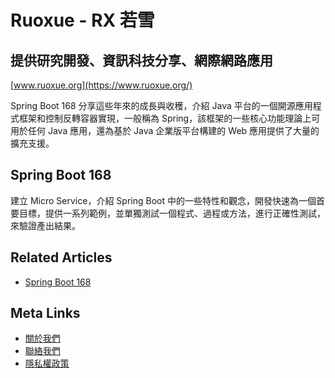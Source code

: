 # Ruoxue - RX 若雪
## 提供研究開發、資訊科技分享、網際網路應用
[www.ruoxue.org](https://www.ruoxue.org/)

Spring Boot 168 分享這些年來的成長與收穫，介紹 Java 平台的一個開源應用程式框架和控制反轉容器實現，一般稱為 Spring，該框架的一些核心功能理論上可用於任何 Java 應用，還為基於 Java 企業版平台構建的 Web 應用提供了大量的擴充支援。

## Spring Boot 168
建立 Micro Service，介紹 Spring Boot 中的一些特性和觀念，開發快速為一個首要目標，提供一系列範例，並單獨測試一個程式、過程或方法，進行正確性測試，來驗證產出結果。

## Related Articles
- [Spring Boot 168](https://www.ruoxue.org/spring-boot-168/)

## Meta Links
- [關於我們](https://www.ruoxue.org/about-us/)
- [聯絡我們](https://www.ruoxue.org/contact-us/)
- [隱私權政策](https://www.ruoxue.org/privacy-policy/)